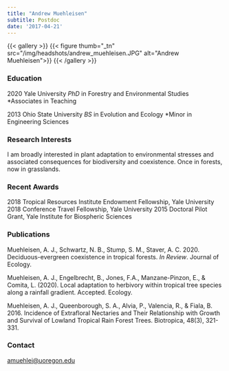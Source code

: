 ```yaml
---
title: "Andrew Muehleisen"
subtitle: Postdoc 
date: '2017-04-21'
---
```


{{< gallery >}}
  {{< figure thumb="_tn" src="/img/headshots/andrew_muehleisen.JPG" alt="Andrew Muehleisen">}}
{{< /gallery >}} 

<!--more-->
### Education
2020 Yale University _PhD_ in Forestry and Environmental Studies
*Associates in Teaching

2013 Ohio State University _BS_ in Evolution and Ecology
*Minor in Engineering Sciences

### Research Interests
I am broadly interested in plant adaptation to environmental stresses and associated consequences for biodiversity and coexistence. Once in forests, now in grasslands. 

### Recent Awards
2018 Tropical Resources Institute Endowment Fellowship, Yale University
2018 Conference Travel Fellowship, Yale University
2015 Doctoral Pilot Grant, Yale Institute for Biospheric Sciences

### Publications
Muehleisen, A. J., Schwartz, N. B., Stump, S. M., Staver, A. C. 2020. Deciduous-evergreen coexistence in tropical forests. *In Review*. Journal of Ecology.   

Muehleisen, A. J., Engelbrecht, B., Jones, F.A., Manzane-Pinzon, E., & Comita, L. (2020). Local adaptation to herbivory within tropical tree species along a rainfall gradient. Accepted. Ecology. 

Muehleisen, A. J., Queenborough, S. A., Alvia, P., Valencia, R., & Fiala, B. 2016. Incidence of Extrafloral Nectaries and Their Relationship with Growth and Survival of Lowland Tropical Rain Forest Trees. Biotropica, 48(3), 321-331.

### Contact
amuehlei@uoregon.edu
